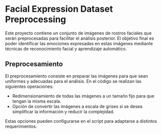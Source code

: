 # Facial Expression Dataset Preprocessing

Este proyecto contiene un conjunto de imágenes de rostros faciales que serán preprocesadas para facilitar el análisis posterior. El objetivo final es poder identificar las emociones expresadas en estas imágenes mediante técnicas de reconocimiento facial y aprendizaje automático.

## Preprocesamiento

El preprocesamiento consiste en preparar las imágenes para que sean uniformes y adecuadas para el análisis. En el código se realizan las siguientes operaciones:

- Redimensionamiento de todas las imágenes a un tamaño fijo para que tengan la misma escala.
- Opción de convertir las imágenes a escala de grises si se desea simplificar la información y reducir la complejidad.

Estas opciones pueden configurarse en el script para adaptarse a distintos requerimientos.

